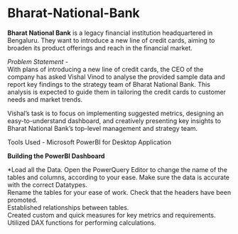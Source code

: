 # Bharat-National-Bank

 **Bharat National Bank** is a legacy financial institution headquartered in Bengaluru. They
 want to introduce a new line of credit cards, aiming to broaden its product
 offerings and reach in the financial market.   

 *Problem Statement* -    
 With plans of introducing a new line of credit cards, the CEO of the company has asked Vishal Vinod to analyse the provided sample data and
 report key findings to the strategy team of Bharat National Bank. This analysis is
 expected to guide them in tailoring the credit cards to customer needs and
 market trends.   

Vishal’s task is to focus on implementing suggested metrics, designing an easy-to-understand dashboard, and creatively presenting key insights to Bharat National Bank’s top-level management and strategy team.   

Tools Used - Microsoft PowerBI for Desktop Application   

**Building the PowerBI Dashboard**   

*Load all the Data. Open the PowerQuery Editor to change the name of the tables and columns, according to your ease. Make sure the data is accurate with the correct Datatypes.  
Rename the tables for your ease of work. Check that the headers have been promoted.   
Established relationships between tables.   
Created custom and quick measures for key metrics and requirements.   
Utilized DAX functions for performing calculations.

